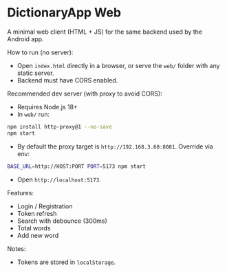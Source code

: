 # DictionaryApp Web

A minimal web client (HTML + JS) for the same backend used by the Android app.

How to run (no server):
- Open `index.html` directly in a browser, or serve the `web/` folder with any static server.
- Backend must have CORS enabled.

Recommended dev server (with proxy to avoid CORS):
- Requires Node.js 18+
- In `web/` run:
```bash
npm install http-proxy@1 --no-save
npm start
```
- By default the proxy target is `http://192.168.3.60:8081`. Override via env:
```bash
BASE_URL=http://HOST:PORT PORT=5173 npm start
```
- Open `http://localhost:5173`.

Features:
- Login / Registration
- Token refresh
- Search with debounce (300ms)
- Total words
- Add new word

Notes:
- Tokens are stored in `localStorage`. 